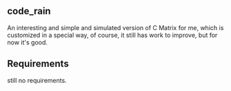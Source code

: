 ## code_rain

An interesting and simple and simulated version of C Matrix for me, which is customized in a special way, of course, it still has work to improve, but for now it's good.

## Requirements

still no requirements.

